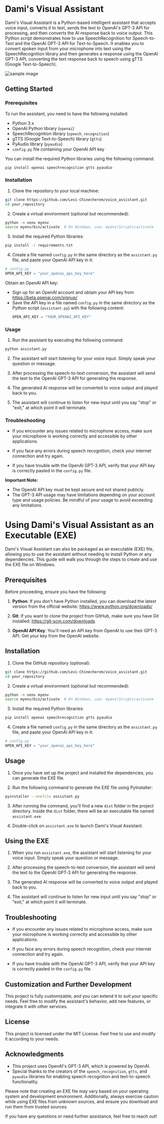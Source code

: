 # Dami's Visual Assistant

Dami's Visual Assistant is a Python-based intelligent assistant that accepts voice input, converts it to text, sends the text to OpenAI's GPT-3 API for processing, and then converts the AI response back to voice output.
This Python script demonstrates how to use SpeechRecognition for Speech-to-Text and the OpenAI GPT-3 API for Text-to-Speech. It enables you to convert spoken input from your microphone into text using the SpeechRecognition library and then generates a response using the OpenAI GPT-3 API, converting the text response back to speech using gTTS (Google Text-to-Speech).

![sample image](https://github.com/Levi-Chinecherem/voice_assistant/blob/master/sample.PNG)

## Getting Started

### Prerequisites

To run the assistant, you need to have the following installed:

- Python 3.x
- OpenAI Python library (`openai`)
- SpeechRecognition library (`speech_recognition`)
- gTTS (Google Text-to-Speech) library (`gtts`)
- PyAudio library (`pyaudio`)
- `config.py` file containing your OpenAI API key

You can install the required Python libraries using the following command:

```bash
pip install openai speechrecognition gtts pyaudio
```

### Installation

1. Clone the repository to your local machine:

```bash
git clone https://github.com/Levi-Chinecherem/voice_assistant.git
cd your_repository
```

2. Create a virtual environment (optional but recommended):

```bash
python -m venv myenv
source myenv/bin/activate  # On Windows, use: myenv\Scripts\activate
```

3. Install the required Python libraries:

```bash
pip install -r requirements.txt
```

4. Create a file named `config.py` in the same directory as the `assistant.py` file, and paste your OpenAI API key in it:

```python
# config.py
OPEN_API_KEY = "your_openai_api_key_here"
```
Obtain an OpenAI API key:
   - Sign up for an OpenAI account and obtain your API key from https://beta.openai.com/signup/
   - Save the API key in a file named `config.py` in the same directory as the Python script (`assistant.py`) with the following content:
     ```python
     OPEN_API_KEY = "YOUR_OPENAI_API_KEY"

### Usage

1. Run the assistant by executing the following command:

```bash
python assistant.py
```

2. The assistant will start listening for your voice input. Simply speak your question or message.

3. After processing the speech-to-text conversion, the assistant will send the text to the OpenAI GPT-3 API for generating the response.

4. The generated AI response will be converted to voice output and played back to you.

5. The assistant will continue to listen for new input until you say "stop" or "exit," at which point it will terminate.

### Troubleshooting

- If you encounter any issues related to microphone access, make sure your microphone is working correctly and accessible by other applications.

- If you face any errors during speech recognition, check your internet connection and try again.

- If you have trouble with the OpenAI GPT-3 API, verify that your API key is correctly pasted in the `config.py` file.

**Important Note:**
- The OpenAI API key must be kept secure and not shared publicly.
- The GPT-3 API usage may have limitations depending on your account type and usage policies. Be mindful of your usage to avoid exceeding any limitations.






# Using Dami's Visual Assistant as an Executable (EXE)

Dami's Visual Assistant can also be packaged as an executable (EXE) file, allowing you to use the assistant without needing to install Python or any dependencies. This guide will walk you through the steps to create and use the EXE file on Windows.

## Prerequisites

Before proceeding, ensure you have the following:

1. **Python**: If you don't have Python installed, you can download the latest version from the official website: https://www.python.org/downloads/

2. **Git**: If you want to clone the project from GitHub, make sure you have Git installed: https://git-scm.com/downloads

3. **OpenAI API Key**: You'll need an API key from OpenAI to use their GPT-3 API. Get your key from the OpenAI website.

## Installation

1. Clone the GitHub repository (optional):

```bash
git clone https://github.com/Levi-Chinecherem/voice_assistant.git
cd your_repository
```

2. Create a virtual environment (optional but recommended):

```bash
python -m venv myenv
source myenv/bin/activate  # On Windows, use: myenv\Scripts\activate
```

3. Install the required Python libraries:

```bash
pip install openai speechrecognition gtts pyaudio
```

4. Create a file named `config.py` in the same directory as the `assistant.py` file, and paste your OpenAI API key in it:

```python
# config.py
OPEN_API_KEY = "your_openai_api_key_here"
```

## Usage

1. Once you have set up the project and installed the dependencies, you can generate the EXE file.

2. Run the following command to generate the EXE file using PyInstaller:

```bash
pyinstaller --onefile assistant.py
```

3. After running the command, you'll find a new `dist` folder in the project directory. Inside the `dist` folder, there will be an executable file named `assistant.exe`.

4. Double-click on `assistant.exe` to launch Dami's Visual Assistant.

## Using the EXE

1. When you run `assistant.exe`, the assistant will start listening for your voice input. Simply speak your question or message.

2. After processing the speech-to-text conversion, the assistant will send the text to the OpenAI GPT-3 API for generating the response.

3. The generated AI response will be converted to voice output and played back to you.

4. The assistant will continue to listen for new input until you say "stop" or "exit," at which point it will terminate.

## Troubleshooting

- If you encounter any issues related to microphone access, make sure your microphone is working correctly and accessible by other applications.

- If you face any errors during speech recognition, check your internet connection and try again.

- If you have trouble with the OpenAI GPT-3 API, verify that your API key is correctly pasted in the `config.py` file.

## Customization and Further Development

This project is fully customizable, and you can extend it to suit your specific needs. Feel free to modify the assistant's behavior, add new features, or integrate it with other services.

## License

This project is licensed under the MIT License. Feel free to use and modify it according to your needs.

## Acknowledgments

- This project uses OpenAI's GPT-3 API, which is powered by OpenAI.
- Special thanks to the creators of the `speech_recognition`, `gtts`, and `pyaudio` libraries for enabling speech recognition and text-to-speech functionality.

Please note that creating an EXE file may vary based on your operating system and development environment. Additionally, always exercise caution while using EXE files from unknown sources, and ensure you download and run them from trusted sources.

If you have any questions or need further assistance, feel free to reach out!
